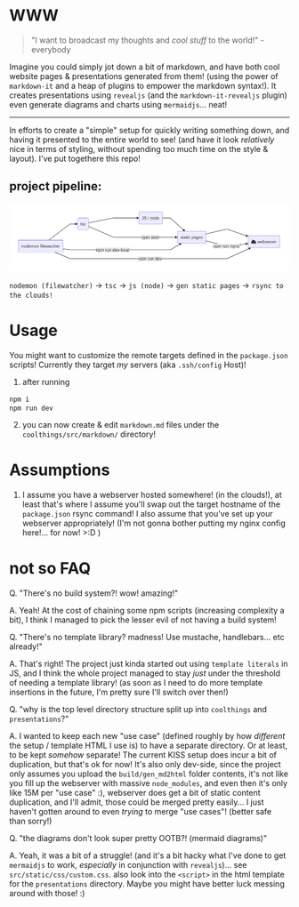 # WWW

> "I want to broadcast my thoughts and _cool stuff_ to the world!" - everybody

Imagine you could simply jot down a bit of markdown, and have both cool website pages & presentations generated from them! (using the power of `markdown-it` and a heap of plugins to empower the markdown syntax!). It creates presentations using `revealjs` (and the `markdown-it-revealjs` plugin) even generate diagrams and charts using `mermaidjs`... neat!

---

In efforts to create a "simple" setup for quickly writing something down, and having it presented to the entire world to see! (and have it look _relatively_ nice in terms of styling, without spending too much time on the style & layout). I've put togethere this repo!

## project pipeline:

![`nodemon (filewatcher)` -> `tsc` -> `js (node)` -> `gen static pages` -> `rsync to the clouds!`](README/pipeline.png)

`nodemon (filewatcher)` -> `tsc` -> `js (node)` -> `gen static pages` -> `rsync to the clouds!`

# Usage

You might want to customize the remote targets defined in the `package.json` scripts! Currently they target _my_ servers (aka `.ssh/config` Host)!

1. after running

```shell
npm i
npm run dev
```
2. you can now create & edit `markdown.md` files under the `coolthings/src/markdown/` directory!

# Assumptions

1. I assume you have a webserver hosted somewhere! (in the clouds!), at least that's where I assume you'll swap out the target hostname of the `package.json` rsync command! I also assume that you've set up your webserver appropriately! (I'm not gonna bother putting my nginx config here!... for now! >:D )

# not so FAQ

Q. "There's no build system?! wow! amazing!"

A. Yeah! At the cost of chaining some npm scripts (increasing complexity a bit), I think I managed to pick the lesser evil of not having a build system!

Q. "There's no template library? madness! Use mustache, handlebars... etc already!"

A. That's right! The project just kinda started out using `template literals` in JS, and I think the whole project managed to stay _just_ under the threshold of needing a template library! (as soon as I need to do more template insertions in the future, I'm pretty sure I'll switch over then!)

Q. "why is the top level directory structure split up into `coolthings` and `presentations`?"

A. I wanted to keep each new "use case" (defined roughly by how _different_ the setup / template HTML I use is) to have a separate directory. Or at least, to be kept _somehow_ separate! The current KISS setup does incur a bit of duplication, but that's ok for now! It's also only dev-side, since the project only assumes you upload the `build/gen_md2html` folder contents, it's not like you fill up the webserver with massive `node_modules`, and even then it's only like 15M per "use case" :), webserver does get a bit of static content duplication, and I'll admit, those could be merged pretty easily... I just haven't gotten around to even _trying_ to merge "use cases"! (better safe than sorry!)

Q. "the diagrams don't look super pretty OOTB?! (mermaid diagrams)"

A. Yeah, it was a bit of a struggle! (and it's a bit hacky what I've done to get `mermaidjs` to work, _especially_ in conjunction with `revealjs`)... see `src/static/css/custom.css`. also look into the `<script>` in the html template for the `presentations` directory. Maybe you might have better luck messing around with those! :)